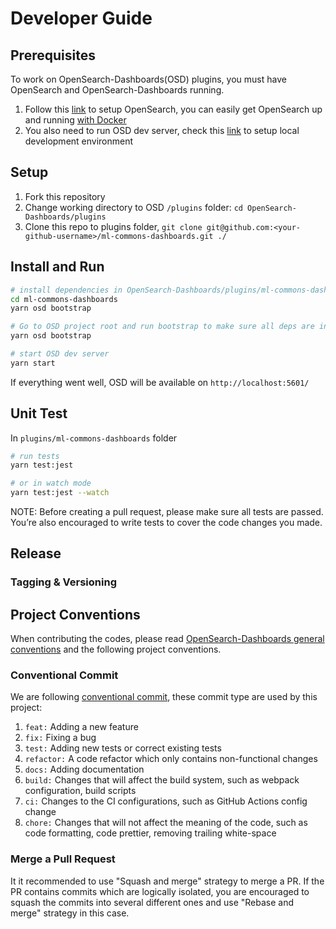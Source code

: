 # Developer Guide

## Prerequisites

To work on OpenSearch-Dashboards(OSD) plugins, you must have OpenSearch and OpenSearch-Dashboards running.

1. Follow this [link](https://opensearch.org/docs/latest/install-and-configure/install-opensearch/index/) to setup OpenSearch, you can easily get OpenSearch up and running [with Docker](https://opensearch.org/docs/latest/install-and-configure/install-opensearch/docker/)
2. You also need to run OSD dev server, check this [link](https://github.com/opensearch-project/OpenSearch-Dashboards/blob/main/DEVELOPER_GUIDE.md) to setup local development environment

## Setup

1. Fork this repository
2. Change working directory to OSD `/plugins` folder: `cd OpenSearch-Dashboards/plugins`
3. Clone this repo to plugins folder, `git clone git@github.com:<your-github-username>/ml-commons-dashboards.git ./`

## Install and Run

```bash
# install dependencies in OpenSearch-Dashboards/plugins/ml-commons-dashboards
cd ml-commons-dashboards
yarn osd bootstrap

# Go to OSD project root and run bootstrap to make sure all deps are installed
yarn osd bootstrap

# start OSD dev server
yarn start
```

If everything went well, OSD will be available on `http://localhost:5601/`

## Unit Test

In `plugins/ml-commons-dashboards` folder

```bash
# run tests
yarn test:jest

# or in watch mode
yarn test:jest --watch
```

NOTE: Before creating a pull request, please make sure all tests are passed. You’re also encouraged to write tests to cover the code changes you made.

## Release

### Tagging & Versioning

## Project Conventions

When contributing the codes, please read [OpenSearch-Dashboards general conventions](https://github.com/opensearch-project/OpenSearch-Dashboards/blob/main/DEVELOPER_GUIDE.md#general)
and the following project conventions.

### Conventional Commit

We are following [conventional commit](https://www.conventionalcommits.org/en/v1.0.0/#specification), these commit type are used by this project:

1. `feat:` Adding a new feature
2. `fix:` Fixing a bug
3. `test:` Adding new tests or correct existing tests
4. `refactor:` A code refactor which only contains non-functional changes
5. `docs:` Adding documentation
6. `build:` Changes that will affect the build system, such as webpack configuration, build scripts
7. `ci:` Changes to the CI configurations, such as GitHub Actions config change
8. `chore:` Changes that will not affect the meaning of the code, such as code formatting, code prettier, removing trailing white-space

### Merge a Pull Request

It it recommended to use "Squash and merge" strategy to merge a PR. If the PR contains commits which are logically isolated, you are encouraged to
squash the commits into several different ones and use "Rebase and merge" strategy in this case.
